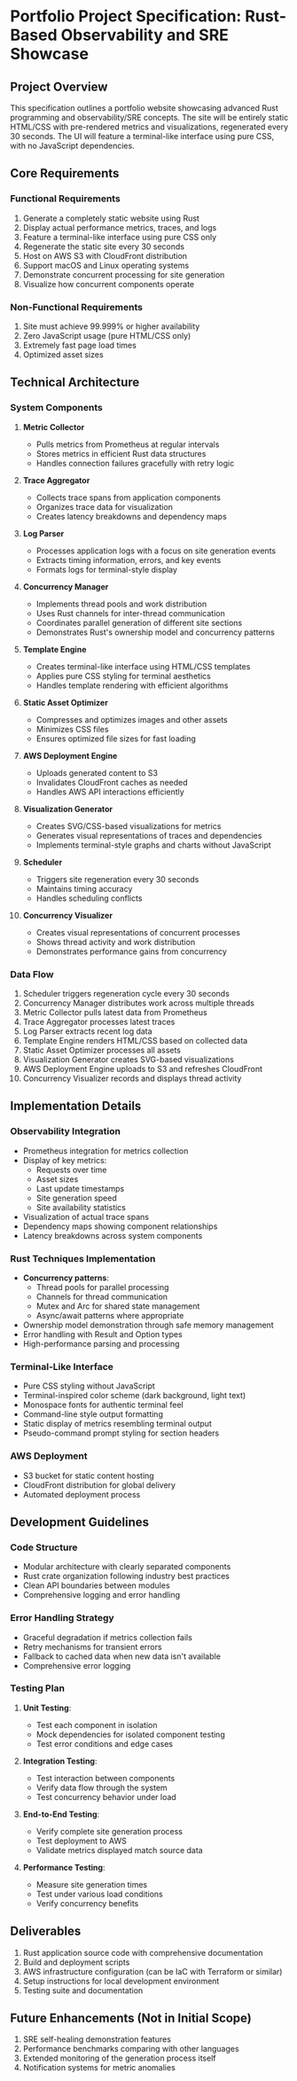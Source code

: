 # Portfolio Project Specification: Rust-Based Observability and SRE Showcase

## Project Overview
This specification outlines a portfolio website showcasing advanced Rust programming and observability/SRE concepts. The site will be entirely static HTML/CSS with pre-rendered metrics and visualizations, regenerated every 30 seconds. The UI will feature a terminal-like interface using pure CSS, with no JavaScript dependencies.

## Core Requirements

### Functional Requirements
1. Generate a completely static website using Rust
2. Display actual performance metrics, traces, and logs
3. Feature a terminal-like interface using pure CSS only
4. Regenerate the static site every 30 seconds
5. Host on AWS S3 with CloudFront distribution
6. Support macOS and Linux operating systems
7. Demonstrate concurrent processing for site generation
8. Visualize how concurrent components operate

### Non-Functional Requirements
1. Site must achieve 99.999% or higher availability
2. Zero JavaScript usage (pure HTML/CSS only)
3. Extremely fast page load times
4. Optimized asset sizes

## Technical Architecture

### System Components

1. **Metric Collector**
   - Pulls metrics from Prometheus at regular intervals
   - Stores metrics in efficient Rust data structures
   - Handles connection failures gracefully with retry logic

2. **Trace Aggregator**
   - Collects trace spans from application components
   - Organizes trace data for visualization
   - Creates latency breakdowns and dependency maps

3. **Log Parser**
   - Processes application logs with a focus on site generation events
   - Extracts timing information, errors, and key events
   - Formats logs for terminal-style display

4. **Concurrency Manager**
   - Implements thread pools and work distribution
   - Uses Rust channels for inter-thread communication
   - Coordinates parallel generation of different site sections
   - Demonstrates Rust's ownership model and concurrency patterns

5. **Template Engine**
   - Creates terminal-like interface using HTML/CSS templates
   - Applies pure CSS styling for terminal aesthetics
   - Handles template rendering with efficient algorithms

6. **Static Asset Optimizer**
   - Compresses and optimizes images and other assets
   - Minimizes CSS files
   - Ensures optimized file sizes for fast loading

7. **AWS Deployment Engine**
   - Uploads generated content to S3
   - Invalidates CloudFront caches as needed
   - Handles AWS API interactions efficiently

8. **Visualization Generator**
   - Creates SVG/CSS-based visualizations for metrics
   - Generates visual representations of traces and dependencies
   - Implements terminal-style graphs and charts without JavaScript

9. **Scheduler**
   - Triggers site regeneration every 30 seconds
   - Maintains timing accuracy
   - Handles scheduling conflicts

10. **Concurrency Visualizer**
    - Creates visual representations of concurrent processes
    - Shows thread activity and work distribution
    - Demonstrates performance gains from concurrency

### Data Flow

1. Scheduler triggers regeneration cycle every 30 seconds
2. Concurrency Manager distributes work across multiple threads
3. Metric Collector pulls latest data from Prometheus
4. Trace Aggregator processes latest traces
5. Log Parser extracts recent log data
6. Template Engine renders HTML/CSS based on collected data
7. Static Asset Optimizer processes all assets
8. Visualization Generator creates SVG-based visualizations
9. AWS Deployment Engine uploads to S3 and refreshes CloudFront
10. Concurrency Visualizer records and displays thread activity

## Implementation Details

### Observability Integration
- Prometheus integration for metrics collection
- Display of key metrics:
  - Requests over time
  - Asset sizes
  - Last update timestamps
  - Site generation speed
  - Site availability statistics
- Visualization of actual trace spans
- Dependency maps showing component relationships
- Latency breakdowns across system components

### Rust Techniques Implementation
- **Concurrency patterns**:
  - Thread pools for parallel processing
  - Channels for thread communication
  - Mutex and Arc for shared state management
  - Async/await patterns where appropriate
- Ownership model demonstration through safe memory management
- Error handling with Result and Option types
- High-performance parsing and processing

### Terminal-Like Interface
- Pure CSS styling without JavaScript
- Terminal-inspired color scheme (dark background, light text)
- Monospace fonts for authentic terminal feel
- Command-line style output formatting
- Static display of metrics resembling terminal output
- Pseudo-command prompt styling for section headers

### AWS Deployment
- S3 bucket for static content hosting
- CloudFront distribution for global delivery
- Automated deployment process

## Development Guidelines

### Code Structure
- Modular architecture with clearly separated components
- Rust crate organization following industry best practices
- Clean API boundaries between modules
- Comprehensive logging and error handling

### Error Handling Strategy
- Graceful degradation if metrics collection fails
- Retry mechanisms for transient errors
- Fallback to cached data when new data isn't available
- Comprehensive error logging

### Testing Plan
1. **Unit Testing**:
   - Test each component in isolation
   - Mock dependencies for isolated component testing
   - Test error conditions and edge cases

2. **Integration Testing**:
   - Test interaction between components
   - Verify data flow through the system
   - Test concurrency behavior under load

3. **End-to-End Testing**:
   - Verify complete site generation process
   - Test deployment to AWS
   - Validate metrics displayed match source data

4. **Performance Testing**:
   - Measure site generation times
   - Test under various load conditions
   - Verify concurrency benefits

## Deliverables
1. Rust application source code with comprehensive documentation
2. Build and deployment scripts
3. AWS infrastructure configuration (can be IaC with Terraform or similar)
4. Setup instructions for local development environment
5. Testing suite and documentation

## Future Enhancements (Not in Initial Scope)
1. SRE self-healing demonstration features
2. Performance benchmarks comparing with other languages
3. Extended monitoring of the generation process itself
4. Notification systems for metric anomalies
